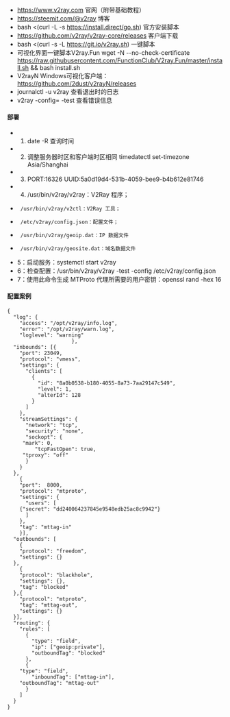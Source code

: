 ####    
-   https://www.v2ray.com     官网（附带基础教程）
-   https://steemit.com/@v2ray      博客
-   bash <(curl -L -s https://install.direct/go.sh)    官方安装脚本
-   https://github.com/v2ray/v2ray-core/releases      客户端下载
-   bash <(curl -s -L https://git.io/v2ray.sh)        一键脚本
-   可视化界面一键脚本V2ray.Fun  wget -N --no-check-certificate https://raw.githubusercontent.com/FunctionClub/V2ray.Fun/master/install.sh && bash install.sh  
-   V2rayN Windows可视化客户端：https://github.com/2dust/v2rayN/releases
-   journalctl -u v2ray    查看退出时的日志
-   v2ray -config=<config-file> -test  查看错误信息
####    部署
-   1. date -R 查询时间
-   2. 调整服务器时区和客户端时区相同   timedatectl set-timezone Asia/Shanghai
-   3.  PORT:16326
        UUID:5a0d19d4-531b-4059-bee9-b4b612e81746
-   4. /usr/bin/v2ray/v2ray：V2Ray 程序；
-      /usr/bin/v2ray/v2ctl：V2Ray 工具；
-      /etc/v2ray/config.json：配置文件；
-      /usr/bin/v2ray/geoip.dat：IP 数据文件
-      /usr/bin/v2ray/geosite.dat：域名数据文件
-   5：启动服务：systemctl start v2ray
-   6：检查配置：/usr/bin/v2ray/v2ray -test -config /etc/v2ray/config.json
-   7：使用此命令生成 MTProto 代理所需要的用户密钥：openssl rand -hex 16


####    配置案例
~~~~text
{
  "log": {
    "access": "/opt/v2ray/info.log",
    "error": "/opt/v2ray/warn.log",
    "loglevel": "warning"
				     },
  "inbounds": [{
    "port": 23049,
    "protocol": "vmess",
    "settings": {
      "clients": [
        {
          "id": "8a0b0538-b180-4055-8a73-7aa29147c549",
          "level": 1,
          "alterId": 128
        }
      ]
    },
    "streamSettings": {
      "network": "tcp",
      "security": "none",
      "sockopt": {
	 "mark": 0,
         "tcpFastOpen": true,
	 "tproxy": "off"
      }
    }
  },
    {
    "port":  8000,
    "protocol": "mtproto",
    "settings": {
      "users": [
	{"secret": "dd240064237845e9548edb25ac8c9942"}
      ]	
    },
    "tag": "mttag-in"
    }],
  "outbounds": [
    {
    "protocol": "freedom",
    "settings": {}
  },
    {
    "protocol": "blackhole",
    "settings": {},
    "tag": "blocked"
  },{
    "protocol": "mtproto",
    "tag": "mttag-out",
    "settings": {}
  }],
  "routing": {
    "rules": [
      {
        "type": "field",
        "ip": ["geoip:private"],
        "outboundTag": "blocked"
      },
      {
	"type": "field",
        "inboundTag": ["mttag-in"],
	"outboundTag": "mttag-out"
      }
    ]
  }
}




~~~~